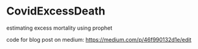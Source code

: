 # CovidExcessDeath
estimating excess mortality using prophet


code for blog post on medium: https://medium.com/p/46f990132d1e/edit
